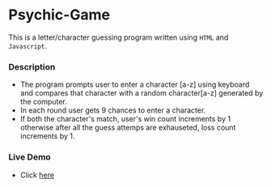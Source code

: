 # Psychic-Game
This is a letter/character guessing program written using `HTML` and `Javascript`.


### Description

* The program prompts user to enter a character [a-z] using keyboard and compares that character with a 
  random character[a-z] generated by the computer.
* In each round user gets 9 chances to enter a character.
* If both the character's match, user's win count increments by 1 otherwise after all the guess attemps are exhauseted, loss count increments by 1.

### Live Demo
- Click [here ](https://rubbishspitfire.github.io/psychic-game/)
